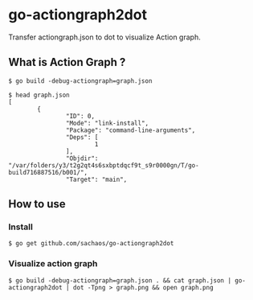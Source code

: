# go-actiongraph2dot

Transfer actiongraph.json to dot to visualize Action graph.

## What is Action Graph ?

```shell
$ go build -debug-actiongraph=graph.json

$ head graph.json
[
        {
                "ID": 0,
                "Mode": "link-install",
                "Package": "command-line-arguments",
                "Deps": [
                        1
                ],
                "Objdir": "/var/folders/y3/t2g2qt4s6sxbptdqcf9t_s9r0000gn/T/go-build716887516/b001/",
                "Target": "main",
```

## How to use

### Install

```shell
$ go get github.com/sachaos/go-actiongraph2dot
```

### Visualize action graph

```shell
$ go build -debug-actiongraph=graph.json . && cat graph.json | go-actiongraph2dot | dot -Tpng > graph.png && open graph.png
```

